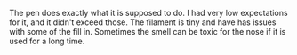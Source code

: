 The pen does exactly what it is supposed to do. I had very low expectations for it, and it didn't exceed those. The filament is tiny and have has issues with some of the fill in. Sometimes the smell can be toxic for the nose if it is used for a long time.
